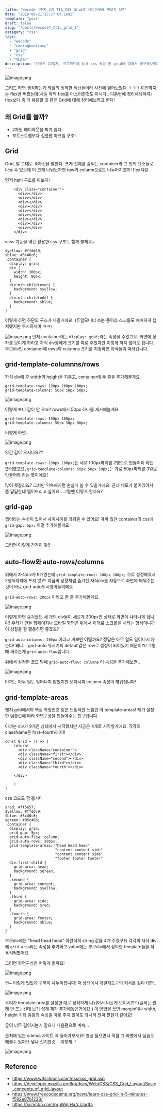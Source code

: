 ```yaml
---
title: "wecode 4주차_3일 TIL_CSS Grid로 레이아웃을 짜보자 1탄"
date: "2019-08-21T15:37:04.169Z"
template: "post"
draft: false
slug: "/posts/wecode4_3TIL_grid_1"
category: "css"
tags:
  - "wecode"
  - "codingbootcamp"
  - "grid"
  - "css"
  - "위코드"
description: "위코드 22일차. 프로젝트에 앞서 css 속성 중 grid에 대해서 공부해보았다, 그 1탄!"
---
```


![image.png](https://images.velog.io/post-images/dooreplay/ce448e00-c6cf-11e9-90c9-a5e30005de04/image.png)

그리드 하면 생각하는게 와플의 정직한 직선들이라 사진에 넣어보았다 ㅋㅋㅋ
이전까지는 flex만 써봤는데(사실 아직 flex를 마스터한것도 아니다.. 다음번에 정리해놔야지)
flex보다 좀 더 유용할 것 같은 Grid에 대해 정리해보려고 한다!

## 왜 Grid를 쓸까?

- 2차원 레이아웃을 짜기 쉽다
- 부트스트랩보다 심플한 마크업 구조!

## Grid

Grid, 말 그대로 격자선을 말한다.
크게 전체를 감싸는 container와 그 안의 요소들로 나눌 수 있는데
더 크게 나눠보자면 row와 column으로도 나누어지겠지! flex처럼

먼저 html 구조를 짜보자!

```
    <div class="container">
      <div></div>
      <div></div>
      <div></div>
      <div></div>
      <div></div>
      <div></div>
      <div></div>
      <div></div>
      <div></div>
    </div>
```

scss 기능을 약간 활용한 css 구조도 함께 볼게요~

```
$yellow: #ffdd59;
$blue: #3c40c6;
.container {
  display: grid;
  div {
    width: 100px;
    height: 80px;
  }
  div:nth-child(even) {
    background: $yellow;
  }
  div:nth-child(odd) {
    background: $blue;
  }
}

```

이렇게 하면 하단의 구조가 나올거에요. (듀얼모니터 쓰는 중이라 스크롤도 애매하게 캡쳐됐지만 무시하세여 ㅋㅋ)

![image.png](https://images.velog.io/post-images/dooreplay/f80e8870-c6d0-11e9-90c9-a5e30005de04/image.png)
먼저 container에는 `display: grid;`라는 속성을 주었고요.
화면에 상자를 보이게 하려고 자식 div들에게 크기를 따로 주었지만 이렇게 하지 않아도 됩니다.
부모div인 container에 rows와 columns 크기를 지정하면 자식들이 따라갑니다.

## grid-template-columnns/rows

자식 div에 준 width와 height을 지우고, container에 두 줄을 추가해볼게요

```
grid-template-rows: 100px 100px 100px;
grid-template-columns: 50px 50px 50px;
```

![image.png](https://images.velog.io/post-images/dooreplay/c038fc70-c6d3-11e9-8b9d-cb65853403a4/image.png)

이렇게 보니 감이 안 오죠? rows에서 50px 하나를 제거해볼게요

```
grid-template-rows: 100px 100px;
grid-template-columns: 50px 50px 50px;
```

이렇게 하면...

![image.png](https://images.velog.io/post-images/dooreplay/e49463c0-c6d3-11e9-90c9-a5e30005de04/image.png)

약간 감이 오시나요??

`grid-template-rows: 100px 100px;`는 세로 100px짜리를 2행으로 만들어라 라는 뜻이였고요,
`grid-template-columns: 50px 50px 50px;`는 가로 50px짜리를 3열로 만들어라 라는 뜻이에요!

많이 헷갈리죠? 그치만 익숙해지면 손쉽게 쓸 수 있을거에요!
근데 네모가 붙어있어서 좀 답답한데 떨어뜨리고 싶어요.. 그럴땐 어떻게 할까요?

## grid-gap

갭이라는 속성이 있어서 사이사이를 띄워줄 수 있어요!
아까 줬던 container의 css에 `grid-gap: 5px;` 이걸 추가해볼게요

![image.png](https://images.velog.io/post-images/dooreplay/dd5bd420-c6d4-11e9-8b9d-cb65853403a4/image.png)

그러면 이렇게 간격이 뙇!!

## auto-flow와 auto-rows/columns

위에서 자식div가 9개였는데 `grid-template-rows: 100px 100px;` 으로 설정해줘서 2행까지밖에 뜨지 않죠! 지금의 상황처럼 숨겨진 자식div를 자동으로 화면에 띄워주는 것이 바로 grid-auto뭐시깽이들이에요

`grid-auto-rows: 200px` 이라고 한 줄 추가해볼게요.

![image.png](https://images.velog.io/post-images/dooreplay/2f0c22a0-c6dc-11e9-8ebd-0d28270a60b3/image.png)

이렇게 하면 숨겨졌던 세 개의 div들이 세로가 200px인 상태로 화면에 나타나게 됩니다!
우리가 만들 웹페이지나 모바일 화면은 위에서 아래로 스크롤을 내리는 형식이니까 이 성질을 잘 활용하면 좋겠죠?

`grid-auto-columns: 200px` 이라고 써보면 어떨까요?
정답은 아무 일도 일어나지 않는다!
왜냐... grid-auto 뭐시기의 default값은 row로 설정이 되어있기 때문이죠!
그럴 때 써주는게 `grid-auto-flow`입니다.

위에서 설정한 코드 밑에 `grid-auto-flow: columns` 이 속성을 추가해보면..

![image.png](https://images.velog.io/post-images/dooreplay/f4d20f30-c6dd-11e9-90c9-a5e30005de04/image.png)

아까는 아무 일도 일어나지 않았지만 보다시피 column 속성이 채워집니다!

## grid-template-areas

왠지 grid에서의 핵심 특징인것 같은 느낌적인 느낌인 이 template-areas!
제가 설정한 템플릿에 따라 화면구성을 만들어주는 친구입니다.

아까는 div가 9개인 상태에서 시작했지만 지금은 4개로 시작할거에요.
각각의 className은 first~fourth까지!!

```
const Grid = () => {
    return(
      <div className="container">
      <div className="first"></div>
      <div className="second"></div>
      <div className="third"></div>
      <div className="fourth"></div>

    </div>

    )
}
```

css 코드도 함 봅시다

```
$red: #ff5e57;
$yellow: #ffdd59;
$blue: #3c40c6;
$green: #05c46b;
.container {
  display: grid;
  grid-gap: 5px;
  grid-auto-flow: column;
  grid-auto-rows: 200px;
  grid-template-areas: "head head head"
                       "content content side"
                       "content content side"
                       "footer footer footer"
  div:first-child {
    grid-area: head;
    background: $green;
  }
  .second {
    grid-area: content;
    background: $yellow;
  }
  .third {
    grid-area: side;
    background: $red;
  }
  .fourth {
    grid-area: footer;
    background: $blue;
  }
}
```

부모div에는 "head head head" 이런식의 string 값을 4개 주었구요
각각의 자식 div에 `grid-area`라는 속성을 추가하고 value에는 부모div에서 정의한 template들을 적용시켜봤어요

그러면 화면구성은 어떻게 될까요!

![image.png](https://images.velog.io/post-images/dooreplay/3107f900-c6e4-11e9-b6d6-1fdc05f3cd3a/image.png)

짠~ 이렇게 멋있게 구역이 나누어집니다!
저 상태에서 개발자도구의 커서를 갖다 대면...

![image.png](https://images.velog.io/post-images/dooreplay/ca5b0c10-c701-11e9-bcd4-4b91f5ecbff0/image.png)

우리가 template area를 설정한 대로 정확하게 나뉘어서 나온게 보이시죠? (글씨는 원래 안 뜨는건데 보기 쉽게 제가 추가해놓은거에요.)
이 방법을 쓰면 margin이나 width, height 기타 등등의 속성을 따로 주지 않아도 되니까 진짜 편한거 같아요!

글이 너무 길어지는거 같으니 다음편으로 계속...

출처에 있는 srimba 사이트 꼭 들어가보세요!
영상 들으면서 직접 그 화면에서 실습도 해볼수 있어요 넘나 신기한것...
이렇게..!

![image.png](https://images.velog.io/post-images/dooreplay/3c5b7700-c702-11e9-836e-af72d1853ae5/image.png)

## Reference

- https://www.w3schools.com/css/css_grid.asp
- https://developer.mozilla.org/ko/docs/Web/CSS/CSS_Grid_Layout/Basic_concepts_of_grid_layout
- https://www.freecodecamp.org/news/learn-css-grid-in-5-minutes-f582e87b1228/
- https://scrimba.com/p/pWqLHa/c7Jqdfa
